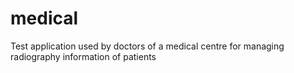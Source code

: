 # medical
Test application used by doctors of a medical centre for managing radiography information of patients
